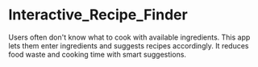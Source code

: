 # Interactive_Recipe_Finder
Users often don't know what to cook with available ingredients. This  app lets them enter ingredients and suggests recipes accordingly. It  reduces food waste and cooking time with smart suggestions.


